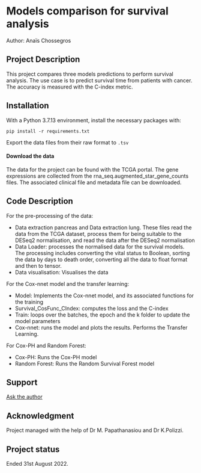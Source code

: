 # Models comparison for survival analysis

Author: Anaïs Chossegros

## Project Description

This project compares three models predictions to perform survival analysis. The use case is to predict survival time from patients with cancer. The accuracy is measured with the C-index metric.


## Installation

With a Python 3.7.13 environment, install the necessary packages with:

`pip install -r requirements.txt`

Export the data files from their raw format to `.tsv`



#### Download the data

The data for the project can be found with the TCGA portal. The gene expressions are collected from the rna_seq.augmented_star_gene_counts files. 
The associated clinical file and metadata file can be downloaded. 

## Code Description
For the pre-processing of the data:
-	Data extraction pancreas and Data extraction lung. These files read the data from the TCGA dataset, process them for being suitable to the DESeq2 normalisation, and read the data after the DESeq2 normalisation
-	Data Loader: processes the normalised data for the survival models. The processing includes converting the vital status to Boolean, sorting the data by days to death order, converting all the data to float format and then to tensor.
-	Data visualisation: Visualises the data

For the Cox-nnet model and the transfer learning: 
-	Model: Implements the Cox-nnet model, and its associated functions for the training
-	Survival_CosFunc_CIndex: computes the loss and the C-index
-	Train: loops over the batches, the epoch and the k folder to update the model parameters
-	Cox-nnet: runs the model and plots the results. Performs the Transfer Learning.

For Cox-PH and Random Forest:
-	Cox-PH: Runs the Cox-PH model
-	Random Forest: Runs the Random Survival Forest model

## Support

[Ask the author](mailto:amc21@ic.ac.uk)



## Acknowledgment

Project managed with the help of Dr M. Papathanasiou and Dr K.Polizzi.


## Project status

Ended 31st August 2022.
